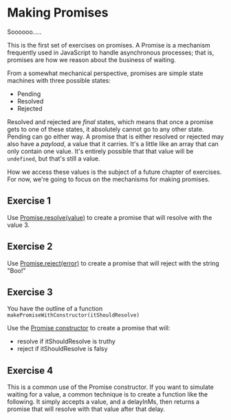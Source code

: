 # Making Promises

Soooooo.....

This is the first set of exercises on promises.  A Promise is a mechanism frequently used in JavaScript to handle asynchronous processes; that is, promises are how we reason about the business of waiting.

From a somewhat mechanical perspective, promises are simple state machines with three possible states:

* Pending
* Resolved
* Rejected

Resolved and rejected are *final* states, which means that once a promise gets to one of these states, it absolutely cannot go to any other state. Pending can go either way.  A promise that is either resolved or rejected may also have a *payload*, a value that it carries.  It's a little like an array that can only contain one value.  It's entirely possible that that value will be `undefined`, but that's still a value.

How we access these values is the subject of a future chapter of exercises.  For now, we're going to focus on the mechanisms for making promises.

## Exercise 1

Use [Promise.resolve(value)](https://developer.mozilla.org/en-US/docs/Web/JavaScript/Reference/Global_Objects/Promise/resolve) to create a promise that will resolve with the value 3.

## Exercise 2

Use [Promise.reject(error)](https://developer.mozilla.org/en-US/docs/Web/JavaScript/Reference/Global_Objects/Promise/reject) to create a promise that will reject with the string "Boo!"


## Exercise 3

You have the outline of a function `makePromiseWithConstructor(itShouldResolve)`

Use the [Promise constructor](https://developer.mozilla.org/en-US/docs/Web/JavaScript/Reference/Global_Objects/Promise) to create a promise that will:

* resolve if itShouldResolve is truthy
* reject if itShouldResolve is falsy

## Exercise 4

This is a common use of the Promise constructor. If you want to simulate waiting for a value, a common technique is to create a function like the following.  It simply accepts a value, and a delayInMs, then returns a promise that will resolve with that value after that delay.
